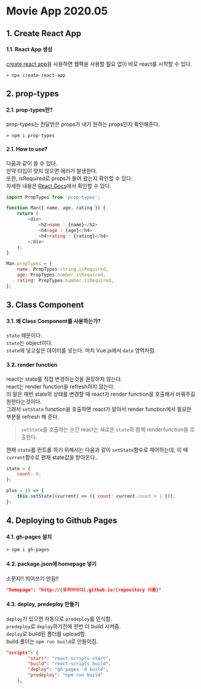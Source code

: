 # Movie App 2020.05

## 1. Create React App

#### 1.1. React App 생성

[create react app](https://github.com/facebook/create-react-app)을 사용하면 웹팩을 사용할 필요 없이 바로 react를 시작할 수 있다.

```
> npx create-react-app
```

## 2. prop-types

#### 2.1. prop-types란?

prop-types는 전달받은 props가 내가 원하는 props인지 확인해준다.

```
> npm i prop-types
```

#### 2.1. How to use?

다음과 같이 쓸 수 있다.  
만약 타입이 맞지 않으면 에러가 발생한다.  
또한, isRequired로 props가 들어 왔는지 확인할 수 있다.  
자세한 내용은 [React Docs](https://reactjs-kr.firebaseapp.com/docs/typechecking-with-proptypes.html)에서 확인할 수 있다.

```javascript
import PropTypes from 'prop-types';

function Man({ name, age, rating }) {
    return (
        <div>
            <h2>name : {name}</h2>
            <h4>age : {age}</h4>
            <h4>rating : {rating}</h4>
        </div>
    );
}

Man.propTypes = {
    name: PropTypes.string.isRequired,
    age: PropTypes.number.isRequired,
    rating: PropTypes.number.isRequired,
};
```

## 3. Class Component

#### 3.1. 왜 Class Component를 사용하는가?

`state` 때문이다.  
`state`는 object이다.  
`state`에 넣고싶은 데이터를 넣는다. 마치 Vue.js에서 `data` 영역처럼.

#### 3.2. render function

react는 state를 직접 변경하는것을 권장하지 않는다.  
react는 render function을 refresh하지 않는다.  
이 말은 매번 state의 상태를 변경할 때 react가 render function을 호출해서 바꿔주길 원한다는것이다.  
그래서 `setState` function을 호출하면 react가 알아서 render function에서 필요한 부분을 refresh 해 준다.

> `setState`를 호출하는 순간 react는 새로운 `state`와 함께 renderfunction을 호출한다.

현재 `state`를 컨트롤 하기 위해서는 다음과 같이 `setState`함수로 제어하는데, 이 때 `current`함수로 현재 state값을 받아온다..

```javascript
state = {
    count: 0,
};

plus = () => {
    this.setState((current) => ({ count: current.count + 1 }));
};
```

## 4. Deploying to Github Pages

#### 4.1. gh-pages 설치

```
> npm i gh-pages
```

#### 4.2. package.json에 homepage 넣기

소문자!! 띄어쓰기 안됨!!

```json
"homepage": "http://{유저아이디}.github.io/{repository 이름}"
```

#### 4.3. deploy, predeploy 만들기

`deploy`가 있으면 자동으로 `predeploy`를 인식함.  
`predeploy`로 `deploy`하기전에 한번 더 build 시켜줌.  
`deploy`로 build된 폴더를 upload함.  
build 폴더는 `npm run build`로 만들어짐.

```json
"scripts": {
        "start": "react-scripts start",
        "build": "react-scripts build",
        "deploy": "gh-pages -d build",
        "predeploy": "npm run build"
    },
```

